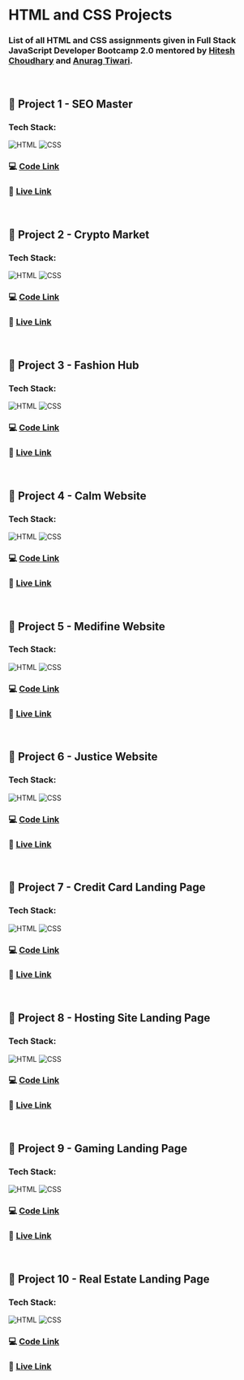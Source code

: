 # HTML and CSS Projects

### List of all HTML and CSS assignments given in Full Stack JavaScript Developer Bootcamp 2.0 mentored by [Hitesh Choudhary](https://github.com/hiteshchoudhary) and [Anurag Tiwari](https://github.com/anuragtiwarime).

<br>

## :pushpin: Project 1 - SEO Master

### Tech Stack:

![HTML](https://img.shields.io/badge/HTML5-E34F26?style=for-the-badge&logo=html5&logoColor=white)
![CSS](https://img.shields.io/badge/CSS3-1572B6?style=for-the-badge&logo=css3&logoColor=white)

### :computer: [Code Link](https://github.com/d1payan/seo-master-webpage)

### :rocket: [Live Link](https://seo-master-webpage.netlify.app)

<br>

## :pushpin: Project 2 - Crypto Market

### Tech Stack:

![HTML](https://img.shields.io/badge/HTML5-E34F26?style=for-the-badge&logo=html5&logoColor=white)
![CSS](https://img.shields.io/badge/CSS3-1572B6?style=for-the-badge&logo=css3&logoColor=white)

### :computer: [Code Link](https://github.com/d1payan/crypto-market-webpage)

### :rocket: [Live Link](https://crypto-market-webpage.netlify.app)

<br>

## :pushpin: Project 3 - Fashion Hub

### Tech Stack:

![HTML](https://img.shields.io/badge/HTML5-E34F26?style=for-the-badge&logo=html5&logoColor=white)
![CSS](https://img.shields.io/badge/CSS3-1572B6?style=for-the-badge&logo=css3&logoColor=white)

### :computer: [Code Link](https://github.com/d1payan/fashion-hub-webpage)

### :rocket: [Live Link](https://fashion-hub-webpage.netlify.app)

<br>

## :pushpin: Project 4 - Calm Website

### Tech Stack:

![HTML](https://img.shields.io/badge/HTML5-E34F26?style=for-the-badge&logo=html5&logoColor=white)
![CSS](https://img.shields.io/badge/CSS3-1572B6?style=for-the-badge&logo=css3&logoColor=white)

### :computer: [Code Link](https://github.com/d1payan/calm-webpage)

### :rocket: [Live Link](https://calm-webpage.netlify.app)

<br>

## :pushpin: Project 5 - Medifine Website

### Tech Stack:

![HTML](https://img.shields.io/badge/HTML5-E34F26?style=for-the-badge&logo=html5&logoColor=white)
![CSS](https://img.shields.io/badge/CSS3-1572B6?style=for-the-badge&logo=css3&logoColor=white)

### :computer: [Code Link](https://github.com/d1payan/medifine-webpage)

### :rocket: [Live Link](https://medifine-webpage.netlify.app)

<br>

## :pushpin: Project 6 - Justice Website

### Tech Stack:

![HTML](https://img.shields.io/badge/HTML5-E34F26?style=for-the-badge&logo=html5&logoColor=white)
![CSS](https://img.shields.io/badge/CSS3-1572B6?style=for-the-badge&logo=css3&logoColor=white)

### :computer: [Code Link](https://github.com/d1payan/justice-webpage)

### :rocket: [Live Link](https://justice-website.netlify.app)

<br>

## :pushpin: Project 7 - Credit Card Landing Page

### Tech Stack:

![HTML](https://img.shields.io/badge/HTML5-E34F26?style=for-the-badge&logo=html5&logoColor=white)
![CSS](https://img.shields.io/badge/CSS3-1572B6?style=for-the-badge&logo=css3&logoColor=white)

### :computer: [Code Link](https://github.com/d1payan/credit-card-landing-page)

### :rocket: [Live Link](https://credit-card-webpage-dipayan.netlify.app)

<br>

## :pushpin: Project 8 - Hosting Site Landing Page

### Tech Stack:

![HTML](https://img.shields.io/badge/HTML5-E34F26?style=for-the-badge&logo=html5&logoColor=white)
![CSS](https://img.shields.io/badge/CSS3-1572B6?style=for-the-badge&logo=css3&logoColor=white)

### :computer: [Code Link](https://github.com/d1payan/hosting-site-landing-page)

### :rocket: [Live Link](https://hosting-site-webpage-dipayan.netlify.app/)

<br>

## :pushpin: Project 9 - Gaming Landing Page

### Tech Stack:

![HTML](https://img.shields.io/badge/HTML5-E34F26?style=for-the-badge&logo=html5&logoColor=white)
![CSS](https://img.shields.io/badge/CSS3-1572B6?style=for-the-badge&logo=css3&logoColor=white)

### :computer: [Code Link](https://github.com/d1payan/gaming-landing-page)

### :rocket: [Live Link](https://gaming-webpage-dipayan.netlify.app/)

<br>

## :pushpin: Project 10 - Real Estate Landing Page

### Tech Stack:

![HTML](https://img.shields.io/badge/HTML5-E34F26?style=for-the-badge&logo=html5&logoColor=white)
![CSS](https://img.shields.io/badge/CSS3-1572B6?style=for-the-badge&logo=css3&logoColor=white)

### :computer: [Code Link](https://github.com/d1payan/real-estate-landing-page)

### :rocket: [Live Link](https://real-estate-webpage-dipayan.netlify.app/)
